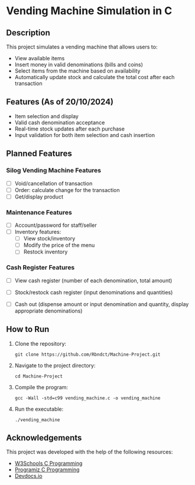 # Vending Machine Simulation in C

## Description
This project simulates a vending machine that allows users to:
- View available items
- Insert money in valid denominations (bills and coins)
- Select items from the machine based on availability
- Automatically update stock and calculate the total cost after each transaction

## Features (As of 20/10/2024)
- Item selection and display
- Valid cash denomination acceptance
- Real-time stock updates after each purchase
- Input validation for both item selection and cash insertion

## Planned Features

### Silog Vending Machine Features
- [ ] Void/cancellation of transaction
- [ ] Order: calculate change for the transaction
- [ ] Get/display product

### Maintenance Features
- [ ] Account/password for staff/seller
- [ ] Inventory features:
  - [ ] View stock/inventory
  - [ ] Modify the price of the menu
  - [ ] Restock inventory

### Cash Register Features
- [ ] View cash register (number of each denomination, total amount)
- [ ] Stock/restock cash register (input denominations and quantities)
- [ ] Cash out (dispense amount or input denomination and quantity, display appropriate denominations)


## How to Run
1. Clone the repository:
    ```
    git clone https://github.com/Rbndct/Machine-Project.git
    ```
2. Navigate to the project directory:
    ```
    cd Machine-Project
    ```
3. Compile the program:
    ```
    gcc -Wall -std=c99 vending_machine.c -o vending_machine
    ```
4. Run the executable:
    ```
    ./vending_machine
    ```

## Acknowledgements
This project was developed with the help of the following resources:
- [W3Schools C Programming](https://www.w3schools.com/c/c_intro.php)
- [Programiz C Programming](https://www.programiz.com/c-programming)
- [Devdocs.io](https://devdocs.io/c-error-handling/)


